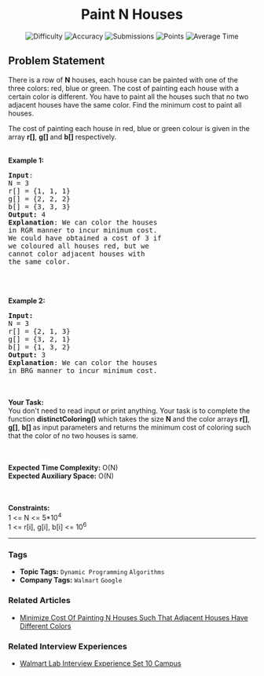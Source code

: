 <h1 align="center">Paint N Houses</h1>

<p align="center">
  <img alt="Difficulty" title="Difficulty" src="https://custom-icon-badges.demolab.com/badge/Difficulty: Medium-1F222E?style=for-the-badge&logoColor=white&logo=fire"/>
  <img alt="Accuracy" title="Accuracy" src="https://custom-icon-badges.demolab.com/badge/Accuracy: 51.33%25-1F222E?style=for-the-badge&logoColor=white&logo=target"/>
  <img alt="Submissions" title="Submissions" src="https://custom-icon-badges.demolab.com/badge/Submissions: 27K+-1F222E?style=for-the-badge&logoColor=white&logo=repo"/>
  <img alt="Points" title="Points" src="https://custom-icon-badges.demolab.com/badge/Points: 4-1F222E?style=for-the-badge&logoColor=white&logo=award"/>
  <img alt="Average Time" title="Average Time" src="https://custom-icon-badges.demolab.com/badge/Average%20Time: N/A-1F222E?style=for-the-badge&logoColor=white&logo=clock"/>
</p>

## Problem Statement

There is a row of <b>N</b> houses, each house can be painted with one of the three colors: red, blue or green. The cost of painting each house with a certain color is different. You have to paint all the houses such that no two adjacent houses have the same color. Find the minimum cost to paint all houses.

The cost of painting each house in red, blue or green colour is given in the array <b>r[]</b>, <b>g[] </b>and <b>b[] </b>respectively.

<br><b>Example 1:</b>

<pre><b>Input</b>:
N = 3
r[] = {1, 1, 1}
g[] = {2, 2, 2}
b[] = {3, 3, 3}
<b>Output:</b> 4
<b>Explanation</b>: We can color the houses 
in RGR manner to incur minimum cost.
We could have obtained a cost of 3 if 
we coloured all houses red, but we 
cannot color adjacent houses with 
the same color.


</pre>

<br><b>Example 2:</b>

<pre><b>Input:</b>
N = 3
r[] = {2, 1, 3}
g[] = {3, 2, 1}
b[] = {1, 3, 2} 
<b>Output:</b> 3
<b>Explanation</b>: We can color the houses
in BRG manner to incur minimum cost.</pre>

<br><br><b>Your Task:  </b><br>You don't need to read input or print anything. Your task is to complete the function <b>distinctColoring</b><b>()</b> which takes the size <b>N </b>and the color arrays <b>r[]</b>, <b>g[]</b>, <b>b[] </b>as input parameters and returns the minimum cost of coloring such that the color of no two houses is same.<br><br> 

<b>Expected Time Complexity:</b> O(N)<br><b>Expected Auxiliary Space:</b> O(N)<br><br> 

<b>Constraints:</b><br>1 <= N <= 5*10<sup>4</sup><br>1 <= r[i], g[i], b[i] <= 10<sup>6</sup>


<hr>

### Tags
- **Topic Tags:** `Dynamic Programming` `Algorithms`
- **Company Tags:** `Walmart` `Google`

### Related Articles
- [Minimize Cost Of Painting N Houses Such That Adjacent Houses Have Different Colors](https://www.geeksforgeeks.org/minimize-cost-of-painting-n-houses-such-that-adjacent-houses-have-different-colors/)

### Related Interview Experiences
- [Walmart Lab Interview Experience Set 10 Campus](https://www.geeksforgeeks.org/walmart-lab-interview-experience-set-10-campus/)
